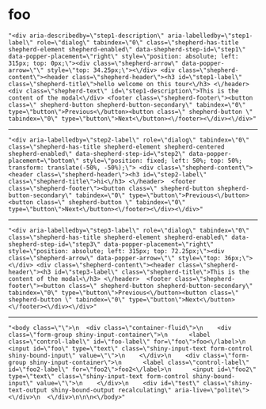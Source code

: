 # foo

    "<div aria-describedby=\"step1-description\" aria-labelledby=\"step1-label\" role=\"dialog\" tabindex=\"0\" class=\"shepherd-has-title shepherd-element shepherd-enabled\" data-shepherd-step-id=\"step1\" data-popper-placement=\"right\" style=\"position: absolute; left: 315px; top: 0px;\"><div class=\"shepherd-arrow\" data-popper-arrow=\"\" style=\"top: 34.25px;\"><\/div> <div class=\"shepherd-content\"><header class=\"shepherd-header\"><h3 id=\"step1-label\" class=\"shepherd-title\">hello welcome on this tour<\/h3> <\/header> <div class=\"shepherd-text\" id=\"step1-description\">This is the content of the modal<\/div> <footer class=\"shepherd-footer\"><button class=\" shepherd-button shepherd-button-secondary\" tabindex=\"0\" type=\"button\">Previous<\/button><button class=\" shepherd-button \" tabindex=\"0\" type=\"button\">Next<\/button><\/footer><\/div><\/div>"

---

    "<div aria-labelledby=\"step2-label\" role=\"dialog\" tabindex=\"0\" class=\"shepherd-has-title shepherd-element shepherd-centered shepherd-enabled\" data-shepherd-step-id=\"step2\" data-popper-placement=\"bottom\" style=\"position: fixed; left: 50%; top: 50%; transform: translate(-50%, -50%);\"> <div class=\"shepherd-content\"><header class=\"shepherd-header\"><h3 id=\"step2-label\" class=\"shepherd-title\">hi<\/h3> <\/header>  <footer class=\"shepherd-footer\"><button class=\" shepherd-button shepherd-button-secondary\" tabindex=\"0\" type=\"button\">Previous<\/button><button class=\" shepherd-button \" tabindex=\"0\" type=\"button\">Next<\/button><\/footer><\/div><\/div>"

---

    "<div aria-labelledby=\"step3-label\" role=\"dialog\" tabindex=\"0\" class=\"shepherd-has-title shepherd-element shepherd-enabled\" data-shepherd-step-id=\"step3\" data-popper-placement=\"right\" style=\"position: absolute; left: 315px; top: 72.25px;\"><div class=\"shepherd-arrow\" data-popper-arrow=\"\" style=\"top: 36px;\"><\/div> <div class=\"shepherd-content\"><header class=\"shepherd-header\"><h3 id=\"step3-label\" class=\"shepherd-title\">This is the content of the modal<\/h3> <\/header>  <footer class=\"shepherd-footer\"><button class=\" shepherd-button shepherd-button-secondary\" tabindex=\"0\" type=\"button\">Previous<\/button><button class=\" shepherd-button \" tabindex=\"0\" type=\"button\">Next<\/button><\/footer><\/div><\/div>"

---

    "<body class=\"\">\n  <div class=\"container-fluid\">\n    <div class=\"form-group shiny-input-container\">\n      <label class=\"control-label\" id=\"foo-label\" for=\"foo\">foo<\/label>\n      <input id=\"foo\" type=\"text\" class=\"shiny-input-text form-control shiny-bound-input\" value=\"\">\n    <\/div>\n    <div class=\"form-group shiny-input-container\">\n      <label class=\"control-label\" id=\"foo2-label\" for=\"foo2\">foo2<\/label>\n      <input id=\"foo2\" type=\"text\" class=\"shiny-input-text form-control shiny-bound-input\" value=\"\">\n    <\/div>\n    <div id=\"test\" class=\"shiny-text-output shiny-bound-output recalculating\" aria-live=\"polite\"><\/div>\n  <\/div>\n\n\n<\/body>"

